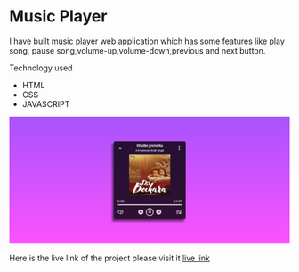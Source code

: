 # Music Player

I have built music player web application which has some features like play song,
pause song,volume-up,volume-down,previous and next button.

Technology used

- HTML
- CSS
- JAVASCRIPT

![project_img](img/projectImg.png)

Here is the live link of the project please visit it
[live link](http://abhijs22.netlify.app)